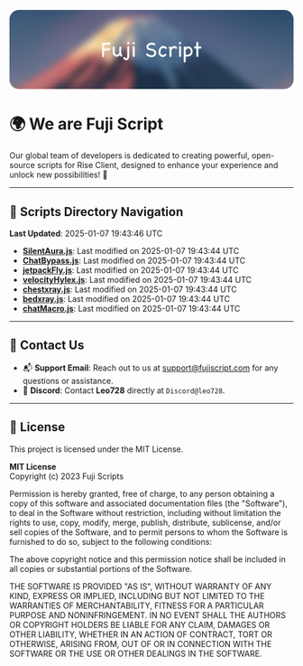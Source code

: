 ![Banner](.github/b.webp)

# 🌍 **We are Fuji Script**

Our global team of developers is dedicated to creating powerful, open-source scripts for Rise Client, designed to enhance your experience and unlock new possibilities! 🌟

---
<!-- SCRIPTS_NAVIGATION_START -->
## 📂 **Scripts Directory Navigation**

**Last Updated**: 2025-01-07 19:43:46 UTC

- **[SilentAura.js](scripts/SilentAura.js)**: Last modified on 2025-01-07 19:43:44 UTC
- **[ChatBypass.js](scripts/ChatBypass.js)**: Last modified on 2025-01-07 19:43:44 UTC
- **[jetpackFly.js](scripts/jetpackFly.js)**: Last modified on 2025-01-07 19:43:44 UTC
- **[velocityHylex.js](scripts/velocityHylex.js)**: Last modified on 2025-01-07 19:43:44 UTC
- **[chestxray.js](scripts/chestxray.js)**: Last modified on 2025-01-07 19:43:44 UTC
- **[bedxray.js](scripts/bedxray.js)**: Last modified on 2025-01-07 19:43:44 UTC
- **[chatMacro.js](scripts/chatMacro.js)**: Last modified on 2025-01-07 19:43:44 UTC

<!-- SCRIPTS_NAVIGATION_END -->

---

## 💬 **Contact Us**  
- 📬 **Support Email**: Reach out to us at [support@fujiscript.com](mailto:support@fujiscript.com) for any questions or assistance.  
- 💬 **Discord**: Contact **Leo728** directly at `Discord@leo728`.

---

## 📜 **License**

This project is licensed under the MIT License.  

**MIT License**  
Copyright (c) 2023 Fuji Scripts  

Permission is hereby granted, free of charge, to any person obtaining a copy of this software and associated documentation files (the "Software"), to deal in the Software without restriction, including without limitation the rights to use, copy, modify, merge, publish, distribute, sublicense, and/or sell copies of the Software, and to permit persons to whom the Software is furnished to do so, subject to the following conditions:  

The above copyright notice and this permission notice shall be included in all copies or substantial portions of the Software.  

THE SOFTWARE IS PROVIDED "AS IS", WITHOUT WARRANTY OF ANY KIND, EXPRESS OR IMPLIED, INCLUDING BUT NOT LIMITED TO THE WARRANTIES OF MERCHANTABILITY, FITNESS FOR A PARTICULAR PURPOSE AND NONINFRINGEMENT. IN NO EVENT SHALL THE AUTHORS OR COPYRIGHT HOLDERS BE LIABLE FOR ANY CLAIM, DAMAGES OR OTHER LIABILITY, WHETHER IN AN ACTION OF CONTRACT, TORT OR OTHERWISE, ARISING FROM, OUT OF OR IN CONNECTION WITH THE SOFTWARE OR THE USE OR OTHER DEALINGS IN THE SOFTWARE.  
